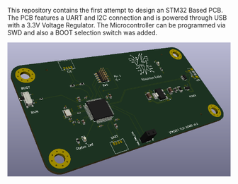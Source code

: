 This repository contains the first attempt to design an STM32 Based PCB. The PCB features a UART and I2C connection and is powered through USB with a 3.3V Voltage Regulator. 
The Microcontroller can be programmed via SWD and also a BOOT selection switch was added.

<img src="https://github.com/astasinos/Personal-Projects/blob/main/STM32_BASIC_PCB/3dview.png">
